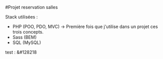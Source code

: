 #Projet reservation salles 

Stack utilisées : 
 
 - PHP (POO, PDO, MVC) -> Première fois que j'utilise dans un projet ces trois concepts.
 - Sass (BEM)
 - SQL (MySQL)

test : 
&#128218
